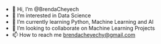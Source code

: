 - 👋 Hi, I’m @BrendaCheyech
- 👀 I’m interested in Data Science
- 🌱 I’m currently learning Python, Machine Learning and AI
- 💞️ I’m looking to collaborate on Machine Learning Projects
- 📫 How to reach me brendacheyechy@gmail.com

<!---
BrendaCheyech/BrendaCheyech is a ✨ special ✨ repository because its `README.md` (this file) appears on your GitHub profile.
You can click the Preview link to take a look at your changes.
--->
